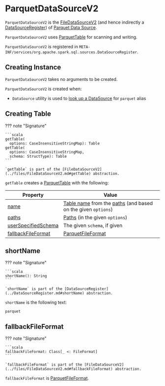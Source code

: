 # ParquetDataSourceV2

`ParquetDataSourceV2` is the [FileDataSourceV2](../files/FileDataSourceV2.md) (and hence indirectly a [DataSourceRegister](../DataSourceRegister.md)) of [Parquet Data Source](index.md).

`ParquetDataSourceV2` uses [ParquetTable](ParquetTable.md) for scanning and writing.

`ParquetDataSourceV2` is registered in `META-INF/services/org.apache.spark.sql.sources.DataSourceRegister`.

## Creating Instance

`ParquetDataSourceV2` takes no arguments to be created.

`ParquetDataSourceV2` is created when:

* `DataSource` utility is used to [look up a DataSource](../DataSource.md#lookupDataSource) for `parquet` alias

## <span id="getTable"> Creating Table

??? note "Signature"

    ```scala
    getTable(
      options: CaseInsensitiveStringMap): Table
    getTable(
      options: CaseInsensitiveStringMap,
      schema: StructType): Table
    ```

    `getTable` is part of the [FileDataSourceV2](../files/FileDataSourceV2.md#getTable) abstraction.

`getTable` creates a [ParquetTable](ParquetTable.md) with the following:

Property | Value
---------|------
[name](ParquetTable.md#name) | [Table name](../files/FileDataSourceV2.md#getTableName) from the [paths](#getPaths) (and based on the given `options`)
[paths](ParquetTable.md#paths) | [Paths](../files/FileDataSourceV2.md#getPaths) (in the given `options`)
[userSpecifiedSchema](ParquetTable.md#userSpecifiedSchema) | The given `schema`, if given
[fallbackFileFormat](ParquetTable.md#fallbackFileFormat) | [ParquetFileFormat](#fallbackFileFormat)

## <span id="shortName"> shortName

??? note "Signature"

    ```scala
    shortName(): String
    ```

    `shortName` is part of the [DataSourceRegister](../DataSourceRegister.md#shortName) abstraction.

`shortName` is the following text:

```text
parquet
```

## <span id="fallbackFileFormat"> fallbackFileFormat

??? note "Signature"

    ```scala
    fallbackFileFormat: Class[_ <: FileFormat]
    ```

    `fallbackFileFormat` is part of the [FileDataSourceV2](../files/FileDataSourceV2.md#fallbackFileFormat) abstraction.

`fallbackFileFormat` is [ParquetFileFormat](ParquetFileFormat.md).
